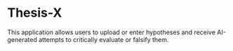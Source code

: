 # Thesis-X
This application allows users to upload or enter hypotheses and receive AI-generated attempts to critically evaluate or falsify them.
